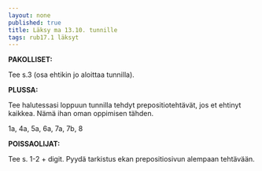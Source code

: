 ```yaml
---
layout: none
published: true
title: Läksy ma 13.10. tunnille
tags: rub17.1 läksyt
---
```

**PAKOLLISET:**

Tee s.3 (osa ehtikin jo aloittaa tunnilla).

**PLUSSA:**

Tee halutessasi loppuun tunnilla tehdyt prepositiotehtävät, jos et ehtinyt kaikkea. Nämä ihan oman oppimisen tähden.

1a, 4a, 5a, 6a, 7a, 7b, 8

**POISSAOLIJAT:**

Tee s. 1-2 + digit. Pyydä tarkistus ekan prepositiosivun alempaan tehtävään.
